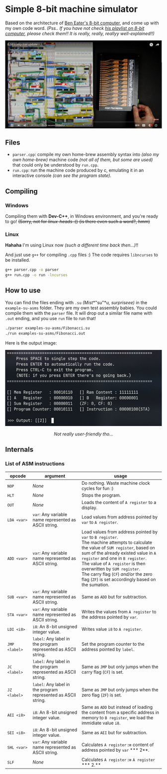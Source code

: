 # Simple 8-bit machine simulator
Based on the architecture of [Ben Eater's 8-bit computer](https://www.youtube.com/watch?v=HyznrdDSSGM), and come up with my own code word.
*(Pss.. If you have not check [his playlist on 8-bit computer](https://www.youtube.com/playlist?list=PLowKtXNTBypGqImE405J2565dvjafglHU), please check them!! It is really, really, reallyy well-explained!!)*

<p align="center">
    <img src="img/ben-eater-machine" alt="Ben Eater's Project" style="zoom:50%;" />
</p>

## Files

- `parser.cpp`: compile my own home-brew assembly syntax into *(also my own home-brew)* machine code *(not all of them, but some are used)* that could only be understood by `run.cpp`.
- `run.cpp`: run the machine code produced by c, emulating it in an interactive console *(can see the program state)*.

## Compiling

### Windows

Compiling them with **Dev-C++**, in Windows environment, and you're ready to go!
~~(Sorry, not for *linux-heads* :() (is there even such a word?, hmm)~~

### Linux

**Hahaha** I'm using Linux now *(such a different time back then...)*!! 

And just use `g++` for compiling `.cpp` files :) The code requires `libncurses` to be installed.

```bash
g++ parser.cpp -o parser
g++ run.cpp -o run -lncurses
```

## How to use
You can find the files ending with `.su` *(Mist**"su"**u, surpriseee)* in the `example-su-asms` folder. They are my own test assembly babies. You could compile them with the `parser` file. It will drop out a similar file name with `.out` ending, and you use `run` file to run that!

```bash
./parser examples-su-asms/Fibonacci.su
./run examples-su-asms/Fibonacci.out
```

Here is the output image:

<p align="center">
    <img src="img/run-run"/>
    <p align="center">
        <i>Not really user-friendly tho...</i>
    </p>
</p>


## Internals

### List of ASM instructions

| opcode        | argument                                                     | usage                                                        |
| ------------- | ------------------------------------------------------------ | ------------------------------------------------------------ |
| `NOP`         | *None*                                                       | Do nothing. Waste machine clock cycles for fun :)            |
| `HLT`         | *None*                                                       | Stops the program.                                           |
| `OUT`         | *None*                                                       | Loads the content of `A register` to a display.              |
| `LDA <var>`   | `var`: Any variable name represented as ASCII string.        | Load values from address pointed by `var` to `A register`.   |
| `ADD <var>`   | `var`: Any variable name represented as ASCII string.        | Load values from address pointed by `var` to `B register`.<br />The machine attempts to calculate the value of `SUM register`, based on sum of the already existed value in `A register` and one in `B register`.<br />The value of `A register` is then overwritten by  `SUM register`.<br />The carry flag (`CF`) *and/or* the zero flag (`ZF`) is set accordingly based on the sumation. |
| `SUB <var>`   | `var`: Any variable name represented as ASCII string.        | Same as `ADD` but for subtraction.                           |
| `STA <var>`   | `var`: Any variable name represented as ASCII string.        | Writes the values from `A register` to the address pointed by `var`. |
| `LDI <i8>`    | `i8`: An 8-bit unsigned integer value.                       | Writes value `i8` to `A register`.                           |
| `JMP <label>` | `label`: Any label in the program represented as ASCII string. | Set the program counter to the address pointed by `label`.   |
| `JC <label>`  | `label`: Any label in the program represented as ASCII string. | Same as `JMP` but only jumps when the carry flag (`CF`) is set. |
| `JZ <label>`  | `label`: Any label in the program represented as ASCII string. | Same as `JMP` but only jumps when the zero flag (`ZF`) is set. |
| `AEI <i8>`    | `i8`: An 8-bit unsigned integer value.                       | Same as `ADD` but instead of loading the content from a specific address in memory to `B register`, we load the immidiate value `i8`. |
| `SEI <i8>`    | `i8`: An 8-bit unsigned integer value.                       | Same as `AEI` but for subtraction.                           |
| `SHL <var>`   | `var`: Any variable name represented as ASCII string.        | Calculates `A register` **:=** content of address pointed by `var` *** 2**. |
| `SLF`         | *None*                                                       | Calculates `A register` **:=** `A register` *** 2.**         |

